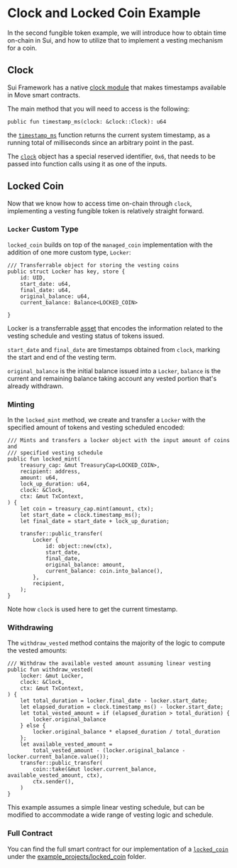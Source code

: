 # Clock and Locked Coin Example

In the second fungible token example, we will introduce how to obtain time on-chain in Sui, and how to utilize that to implement a vesting mechanism for a coin.

## Clock

Sui Framework has a native [clock module](https://github.com/MystenLabs/sui/blob/main/crates/sui-framework/docs/sui/clock.md) that makes timestamps available in Move smart contracts.

The main method that you will need to access is the following:

```
public fun timestamp_ms(clock: &clock::Clock): u64
```

the [`timestamp_ms`](https://github.com/MystenLabs/sui/blob/main/crates/sui-framework/docs/sui/clock.md#0x2_clock_timestamp_ms) function returns the current system timestamp, as a running total of milliseconds since an arbitrary point in the past.

The [`clock`](https://github.com/MystenLabs/sui/blob/main/crates/sui-framework/docs/sui/clock.md#0x2_clock_Clock) object has a special reserved identifier, `0x6`, that needs to be passed into function calls using it as one of the inputs.

## Locked Coin

Now that we know how to access time on-chain through `clock`, implementing a vesting fungible token is relatively straight forward.

### `Locker` Custom Type

`locked_coin` builds on top of the `managed_coin` implementation with the addition of one more custom type, `Locker`:

```move
/// Transferrable object for storing the vesting coins
public struct Locker has key, store {
    id: UID,
    start_date: u64,
    final_date: u64,
    original_balance: u64,
    current_balance: Balance<LOCKED_COIN>

}
```

Locker is a transferrable [asset](https://github.com/sui-foundation/sui-move-intro-course/blob/main/unit-one/lessons/3_custom_types_and_abilities.md#assets) that encodes the information related to the vesting schedule and vesting status of tokens issued.

`start_date` and `final_date` are timestamps obtained from `clock`, marking the start and end of the vesting term.

`original_balance` is the initial balance issued into a `Locker`, `balance` is the current and remaining balance taking account any vested portion that's already withdrawn.

### Minting

In the `locked_mint` method, we create and transfer a `Locker` with the specified amount of tokens and vesting scheduled encoded:

```move
/// Mints and transfers a locker object with the input amount of coins and
/// specified vesting schedule
public fun locked_mint(
    treasury_cap: &mut TreasuryCap<LOCKED_COIN>,
    recipient: address,
    amount: u64,
    lock_up_duration: u64,
    clock: &Clock,
    ctx: &mut TxContext,
) {
    let coin = treasury_cap.mint(amount, ctx);
    let start_date = clock.timestamp_ms();
    let final_date = start_date + lock_up_duration;

    transfer::public_transfer(
        Locker {
            id: object::new(ctx),
            start_date,
            final_date,
            original_balance: amount,
            current_balance: coin.into_balance(),
        },
        recipient,
    );
}
```

Note how `clock` is used here to get the current timestamp.

### Withdrawing

The `withdraw_vested` method contains the majority of the logic to compute the vested amounts:

```move
/// Withdraw the available vested amount assuming linear vesting
public fun withdraw_vested(
    locker: &mut Locker,
    clock: &Clock,
    ctx: &mut TxContext,
) {
    let total_duration = locker.final_date - locker.start_date;
    let elapsed_duration = clock.timestamp_ms() - locker.start_date;
    let total_vested_amount = if (elapsed_duration > total_duration) {
        locker.original_balance
    } else {
        locker.original_balance * elapsed_duration / total_duration
    };
    let available_vested_amount =
        total_vested_amount - (locker.original_balance - locker.current_balance.value());
    transfer::public_transfer(
        coin::take(&mut locker.current_balance, available_vested_amount, ctx),
        ctx.sender(),
    )
}
```

This example assumes a simple linear vesting schedule, but can be modified to accommodate a wide range of vesting logic and schedule.

### Full Contract

You can find the full smart contract for our implementation of a [`locked_coin`](../example_projects/locked_coin/sources/locked_coin.move) under the [example_projects/locked_coin](../example_projects/locked_coin/) folder.
